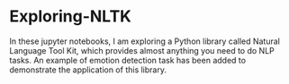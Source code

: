 # Exploring-NLTK

In these jupyter notebooks, I am exploring a Python library called Natural Language Tool Kit, which provides almost anything you need
to do NLP tasks. An example of emotion detection task has been added to demonstrate the application of this library.